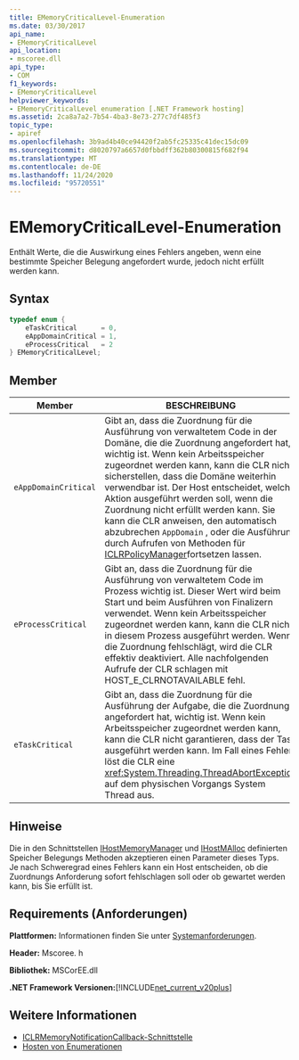 ```yaml
---
title: EMemoryCriticalLevel-Enumeration
ms.date: 03/30/2017
api_name:
- EMemoryCriticalLevel
api_location:
- mscoree.dll
api_type:
- COM
f1_keywords:
- EMemoryCriticalLevel
helpviewer_keywords:
- EMemoryCriticalLevel enumeration [.NET Framework hosting]
ms.assetid: 2ca8a7a2-7b54-4ba3-8e73-277c7df485f3
topic_type:
- apiref
ms.openlocfilehash: 3b9ad4b40ce94420f2ab5fc25335c41dec15dc09
ms.sourcegitcommit: d8020797a6657d0fbbdff362b80300815f682f94
ms.translationtype: MT
ms.contentlocale: de-DE
ms.lasthandoff: 11/24/2020
ms.locfileid: "95720551"
---
```

# <a name="ememorycriticallevel-enumeration"></a>EMemoryCriticalLevel-Enumeration

Enthält Werte, die die Auswirkung eines Fehlers angeben, wenn eine bestimmte Speicher Belegung angefordert wurde, jedoch nicht erfüllt werden kann.  
  
## <a name="syntax"></a>Syntax  
  
```cpp  
typedef enum {  
    eTaskCritical      = 0,  
    eAppDomainCritical = 1,  
    eProcessCritical   = 2  
} EMemoryCriticalLevel;  
```  
  
## <a name="members"></a>Member  
  
|Member|BESCHREIBUNG|  
|------------|-----------------|  
|`eAppDomainCritical`|Gibt an, dass die Zuordnung für die Ausführung von verwaltetem Code in der Domäne, die die Zuordnung angefordert hat, wichtig ist. Wenn kein Arbeitsspeicher zugeordnet werden kann, kann die CLR nicht sicherstellen, dass die Domäne weiterhin verwendbar ist. Der Host entscheidet, welche Aktion ausgeführt werden soll, wenn die Zuordnung nicht erfüllt werden kann. Sie kann die CLR anweisen, den automatisch abzubrechen `AppDomain` , oder die Ausführung durch Aufrufen von Methoden für [ICLRPolicyManager](iclrpolicymanager-interface.md)fortsetzen lassen.|  
|`eProcessCritical`|Gibt an, dass die Zuordnung für die Ausführung von verwaltetem Code im Prozess wichtig ist. Dieser Wert wird beim Start und beim Ausführen von Finalizern verwendet. Wenn kein Arbeitsspeicher zugeordnet werden kann, kann die CLR nicht in diesem Prozess ausgeführt werden. Wenn die Zuordnung fehlschlägt, wird die CLR effektiv deaktiviert. Alle nachfolgenden Aufrufe der CLR schlagen mit HOST_E_CLRNOTAVAILABLE fehl.|  
|`eTaskCritical`|Gibt an, dass die Zuordnung für die Ausführung der Aufgabe, die die Zuordnung angefordert hat, wichtig ist. Wenn kein Arbeitsspeicher zugeordnet werden kann, kann die CLR nicht garantieren, dass der Task ausgeführt werden kann. Im Fall eines Fehlers löst die CLR eine <xref:System.Threading.ThreadAbortException> auf dem physischen Vorgangs System Thread aus.|  
  
## <a name="remarks"></a>Hinweise  

 Die in den Schnittstellen [IHostMemoryManager](ihostmemorymanager-interface.md) und [IHostMAlloc](ihostmalloc-interface.md) definierten Speicher Belegungs Methoden akzeptieren einen Parameter dieses Typs. Je nach Schweregrad eines Fehlers kann ein Host entscheiden, ob die Zuordnungs Anforderung sofort fehlschlagen soll oder ob gewartet werden kann, bis Sie erfüllt ist.  
  
## <a name="requirements"></a>Requirements (Anforderungen)  

 **Plattformen:** Informationen finden Sie unter [Systemanforderungen](../../get-started/system-requirements.md).  
  
 **Header:** Mscoree. h  
  
 **Bibliothek:** MSCorEE.dll  
  
 **.NET Framework Versionen:**[!INCLUDE[net_current_v20plus](../../../../includes/net-current-v20plus-md.md)]  
  
## <a name="see-also"></a>Weitere Informationen

- [ICLRMemoryNotificationCallback-Schnittstelle](iclrmemorynotificationcallback-interface.md)
- [Hosten von Enumerationen](hosting-enumerations.md)
